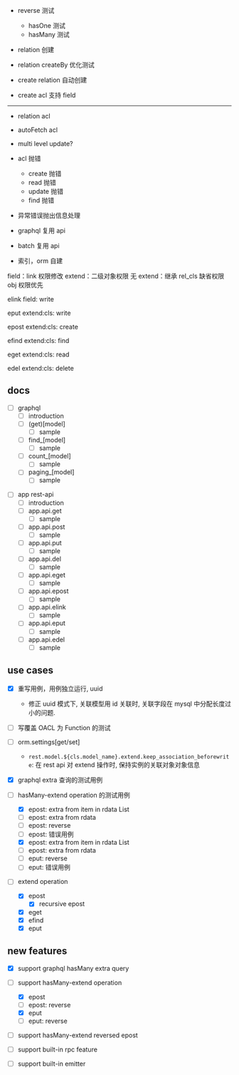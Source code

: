 * reverse 测试
  - hasOne 测试
  - hasMany 测试
* relation 创建
* relation createBy 优化测试

* create relation 自动创建

* create acl 支持 field

------------------------------------
* relation acl
* autoFetch acl
* multi level update?
* acl 抛错
  - create 抛错
  - read 抛错
  - update 抛错
  - find 抛错
* 异常错误抛出信息处理

* graphql 复用 api
* batch 复用 api


* 索引，orm 自建

field：link 权限修改
extend：二级对象权限
无 extend：继承 rel_cls 缺省权限
obj 权限优先

elink
field: write


eput
extend:cls: write


epost
extend:cls: create


efind
extend:cls: find


eget
extend:cls: read


edel
extend:cls: delete

## docs

* [ ] graphql
    - [ ] introduction
    - [ ] (get)[model]
        - [ ] sample
    - [ ] find_[model]
        - [ ] sample
    - [ ] count_[model]
        - [ ] sample
    - [ ] paging_[model]
        - [ ] sample
    
- [ ] app rest-api
    - [ ] introduction
    - [ ] app.api.get
        - [ ] sample
    - [ ] app.api.post
        - [ ] sample
    - [ ] app.api.put
        - [ ] sample
    - [ ] app.api.del
        - [ ] sample
    - [ ] app.api.eget
        - [ ] sample
    - [ ] app.api.epost
        - [ ] sample
    - [ ] app.api.elink
        - [ ] sample
    - [ ] app.api.eput
        - [ ] sample
    - [ ] app.api.edel
        - [ ] sample

## use cases

* [x] 重写用例，用例独立运行, uuid
  - 修正 uuid 模式下, 关联模型用 id 关联时, 关联字段在 mysql 中分配长度过小的问题.

* [ ] 写覆盖 OACL 为 Function 的测试
* [ ] orm.settings[get/set]
    - `rest.model.${cls.model_name}.extend.keep_association_beforewrite`: 在 rest api 对 extend 操作时, 保持实例的关联对象对象信息
* [x] graphql extra 查询的测试用例
* [ ] hasMany-extend operation 的测试用例
    - [x] epost: extra from item in rdata List
    - [ ] epost: extra from rdata
    - [ ] epost: reverse
    - [ ] epost: 错误用例
    - [x] epost: extra from item in rdata List
    - [ ] epost: extra from rdata
    - [ ] eput: reverse
    - [ ] eput: 错误用例
* [ ] extend operation
    - [x] epost
        - [x] recursive epost
    - [x] eget
    - [x] efind
    - [x] eput

## new features

* [x] support graphql hasMany extra query
* [ ] support hasMany-extend operation
    - [x] epost
    - [ ] epost: reverse
    - [x] eput
    - [ ] eput: reverse
* [ ] support hasMany-extend reversed epost

* [ ] support built-in rpc feature
* [ ] support built-in emitter